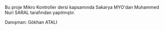 Bu proje Mikro Kontroller dersi kapsamında Sakarya MYO'dan Muhammed Nuri SARAL tarafından yapılmıştır.

Danışman: Gökhan ATALI
